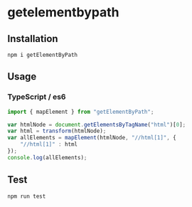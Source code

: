 # getelementbypath

## Installation

```
npm i getElementByPath
```

## Usage

### TypeScript / es6

```js
import { mapElement } from "getElementByPath";

var htmlNode = document.getElementsByTagName("html")[0];
var html = transform(htmlNode);
var allElements = mapElement(htmlNode, "//html[1]", {
    "//html[1]" : html
});
console.log(allElements);
```

## Test 
```sh
npm run test
```